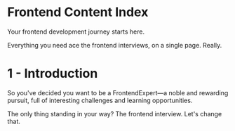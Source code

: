 # Frontend Content Index

Your frontend development journey starts here.

Everything you need ace the frontend interviews, on a single page.
Really.

# 1 - Introduction

So you've decided you want to be a FrontendExpert—a noble and rewarding pursuit, full of interesting challenges and learning opportunities.

The only thing standing in your way? The frontend interview. Let's change that.
